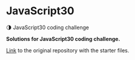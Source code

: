 # JavaScript30
🌗 JavaScript30 coding challenge

<b>Solutions for JavaScript30 coding challenge.</b>

[Link](https://github.com/wesbos/JavaScript30) to the original repository with the starter files.
